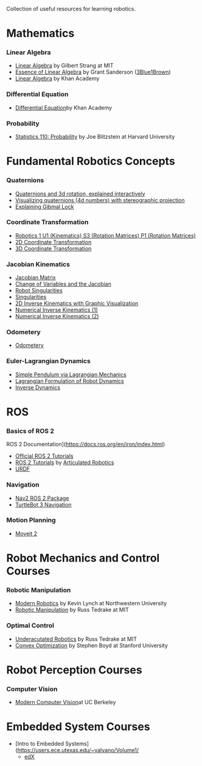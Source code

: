 
Collection of useful resources for learning robotics. 

#  Mathematics

### Linear Algebra
- [Linear Algebra](https://ocw.mit.edu/courses/18-06-linear-algebra-spring-2010/) by Gilbert Strang at MIT
- [Essence of Linear Algebra](https://www.3blue1brown.com/topics/linear-algebra) by Grant Sanderson ([3Blue1Brown](https://www.youtube.com/@3blue1brown))
- [Linear Algebra](https://www.khanacademy.org/math/linear-algebra) by Khan Academy
### Differential Equation
- [Differential Equation](https://www.khanacademy.org/math/differential-equations)by Khan Academy

### Probability
- [Statistics 110: Probability](https://www.youtube.com/playlist?list=PL2SOU6wwxB0uwwH80KTQ6ht66KWxbzTIo) by Joe Blitzstein at Harvard University

# Fundamental Robotics Concepts
### Quaternions
- [Quaternions and 3d rotation, explained interactively](https://www.youtube.com/watch?v=zjMuIxRvygQ&t=33s)
- [Visualizing quaternions (4d numbers) with stereographic projection](https://www.youtube.com/watch?v=d4EgbgTm0Bg&t=469s)
- [Explaining Gibmal Lock](https://www.youtube.com/watch?v=zc8b2Jo7mno)
### Coordinate Transformation
- [Robotics 1 U1 (Kinematics) S3 (Rotation Matrices) P1 (Rotation Matrices)](https://www.youtube.com/watch?v=lVjFhNv2N8o)
- [2D Coordinate Transformation](https://www.youtube.com/watch?v=H_94DTWd8ck)
- [3D Coordinate Transformation](https://www.youtube.com/watch?v=rHLEWRxRGiM)
### Jacobian Kinematics
- [Jacobian Matrix](https://www.youtube.com/watch?v=bohL918kXQk)
- [Change of Variables and the Jacobian](https://www.youtube.com/watch?v=hhFzJvaY__U&t=510s)
- [Robot Singularities](https://www.youtube.com/watch?v=vCEWORZbD3Y&t=55s)
- [Singularities](https://www.youtube.com/watch?v=vjJgTvnQpBs&t=93s)
- [2D Inverse Kinematics with Graphic Visualization](https://www.youtube.com/watch?v=wgpgNLEEpeY)
- [Numerical Inverse Kinematics (1)](https://www.youtube.com/watch?v=VhUA0jf7tI8)
- [Numerical Inverse Kinematics (2)](https://www.youtube.com/watch?v=24cXvgQl-nk)

### Odometery
- [Odometery](https://www.youtube.com/watch?v=eQ9E0Zvp9jw&t=198s)

### Euler-Lagrangian Dynamics
- [Simple Pendulum via Lagrangian Mechanics](http://www.aoengr.com/Dynamics/LagrangianMechanicsPendulum.pdf)
- [Lagrangian Formulation of Robot Dynamics](https://www.youtube.com/watch?v=1U6y_68CjeY)
- [Inverse Dynamics](https://www.youtube.com/watch?v=ZASVKAlegfQ)


# ROS

### Basics of ROS 2
ROS 2 Documentation](https://docs.ros.org/en/iron/index.html)
- [Official ROS 2 Tutorials](https://docs.ros.org/en/iron/Tutorials.html)
- [ROS 2 Tutorials](https://articulatedrobotics.xyz/page4/) by [Articulated Robotics](https://www.youtube.com/@ArticulatedRobotics)
- [URDF](https://industrial-training-master.readthedocs.io/en/melodic/_source/session3/Intro-to-URDF.html)

### Navigation
- [Nav2 ROS 2 Package](https://navigation.ros.org/)
- [TurtleBot 3 Navigation](https://emanual.robotis.com/docs/en/platform/turtlebot3/navigation/)

### Motion Planning
- [Moveit 2](https://moveit.picknik.ai/main/index.html)

# Robot Mechanics and Control Courses

### Robotic Manipulation
-  [Modern Robotics](https://modernrobotics.northwestern.edu/nu-gm-book-resource/foundations-of-robot-motion/) by Kevin Lynch at Northwestern University
-  [Robotic Manipulation](https://manipulation.csail.mit.edu/index.html) by Russ Tedrake at MIT

### Optimal Control
- [Underacutated Robotics](https://underactuated.mit.edu/index.html) by Russ Tedrake at MIT
- [Convex Optimization](https://web.stanford.edu/class/ee364a/) by Stephen Boyd at Stanford University

# Robot Perception Courses

### Computer Vision
- [Modern Computer Vision](https://www.youtube.com/playlist?list=PLzWRmD0Vi2KVsrCqA4VnztE4t71KnTnP5)at UC Berkeley

# Embedded System Courses
- [Intro to Embedded Systems](https://users.ece.utexas.edu/~valvano/Volume1/
	- [edX](https://www.edx.org/learn/embedded-systems/the-university-of-texas-at-austin-embedded-systems-shape-the-world-microcontroller-input-output)





